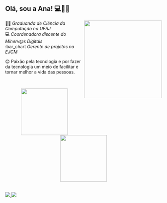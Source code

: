 ## Olá, sou a Ana! 💻:woman_office_worker:

<img align='right' src="https://media.giphy.com/media/YPQ62IX4xd60xJDaBu/giphy.gif" width="250">

:woman_student: *Graduanda de Ciência da Computação na UFRJ*  
💻 *Coordenadora discente do Minerv@s Digitais*   
:bar_chart *Gerente de projetos na EJCM*

:heart_eyes: Paixão pela tecnologia e por fazer da tecnologia um meio de facilitar e tornar melhor a vida das pessoas.

  &nbsp;
  &nbsp;
  
  <div align="center">
  <a href="https://github.com/acrds">
  <img height="150em" src="https://github-readme-stats.vercel.app/api?username=acrds&show_icons=true&theme=radical&include_all_commits=true&count_private=true"/>
  <img height="150em" src="https://github-readme-stats.vercel.app/api/top-langs/?username=acrds&layout=compact&langs_count=7&theme=radical"/>
</div>
  <br>
  <br>
  
<a href = "mailto:anasantos.rds@outlook.com">
  <img src="https://img.shields.io/badge/Microsoft_Outlook-0078D4?style=for-the-badge&logo=microsoft-outlook&logoColor=white">
</a>

<a href="https://www.linkedin.com/in/acrds">
  <img src="https://img.shields.io/badge/-LinkedIn-%230077B5?style=for-the-badge&logo=linkedin&logoColor=white">
</a> 
  

